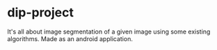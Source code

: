 # dip-project
It's all about image segmentation of a given image using some existing algorithms. Made as an android application.
